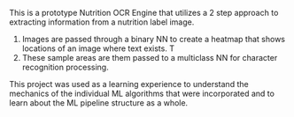This is a prototype Nutrition OCR Engine that utilizes a 2 step approach to extracting information from a nutrition label image. 

1) Images are passed through a binary NN to create a heatmap that shows locations of an image where text exists. T
2) These sample areas are them passed to a multiclass NN for character recognition processing.

This project was used as a learning experience to understand the mechanics of the individual ML algorithms that were incorporated and to learn about the ML pipeline structure as a whole.
